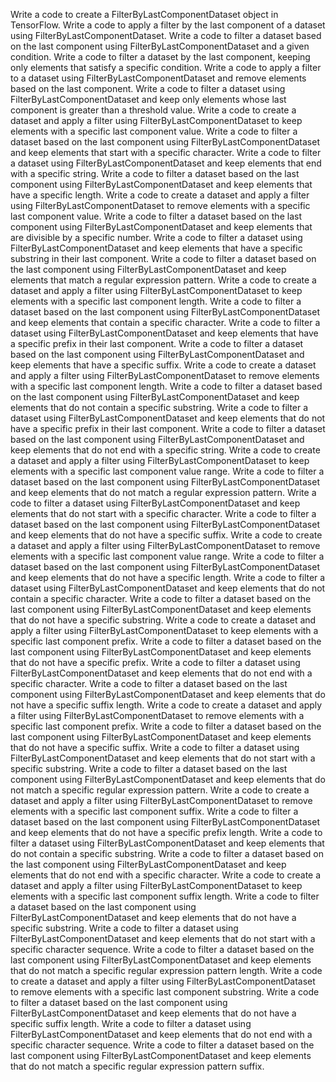 Write a code to create a FilterByLastComponentDataset object in TensorFlow.
Write a code to apply a filter by the last component of a dataset using FilterByLastComponentDataset.
Write a code to filter a dataset based on the last component using FilterByLastComponentDataset and a given condition.
Write a code to filter a dataset by the last component, keeping only elements that satisfy a specific condition.
Write a code to apply a filter to a dataset using FilterByLastComponentDataset and remove elements based on the last component.
Write a code to filter a dataset using FilterByLastComponentDataset and keep only elements whose last component is greater than a threshold value.
Write a code to create a dataset and apply a filter using FilterByLastComponentDataset to keep elements with a specific last component value.
Write a code to filter a dataset based on the last component using FilterByLastComponentDataset and keep elements that start with a specific character.
Write a code to filter a dataset using FilterByLastComponentDataset and keep elements that end with a specific string.
Write a code to filter a dataset based on the last component using FilterByLastComponentDataset and keep elements that have a specific length.
Write a code to create a dataset and apply a filter using FilterByLastComponentDataset to remove elements with a specific last component value.
Write a code to filter a dataset based on the last component using FilterByLastComponentDataset and keep elements that are divisible by a specific number.
Write a code to filter a dataset using FilterByLastComponentDataset and keep elements that have a specific substring in their last component.
Write a code to filter a dataset based on the last component using FilterByLastComponentDataset and keep elements that match a regular expression pattern.
Write a code to create a dataset and apply a filter using FilterByLastComponentDataset to keep elements with a specific last component length.
Write a code to filter a dataset based on the last component using FilterByLastComponentDataset and keep elements that contain a specific character.
Write a code to filter a dataset using FilterByLastComponentDataset and keep elements that have a specific prefix in their last component.
Write a code to filter a dataset based on the last component using FilterByLastComponentDataset and keep elements that have a specific suffix.
Write a code to create a dataset and apply a filter using FilterByLastComponentDataset to remove elements with a specific last component length.
Write a code to filter a dataset based on the last component using FilterByLastComponentDataset and keep elements that do not contain a specific substring.
Write a code to filter a dataset using FilterByLastComponentDataset and keep elements that do not have a specific prefix in their last component.
Write a code to filter a dataset based on the last component using FilterByLastComponentDataset and keep elements that do not end with a specific string.
Write a code to create a dataset and apply a filter using FilterByLastComponentDataset to keep elements with a specific last component value range.
Write a code to filter a dataset based on the last component using FilterByLastComponentDataset and keep elements that do not match a regular expression pattern.
Write a code to filter a dataset using FilterByLastComponentDataset and keep elements that do not start with a specific character.
Write a code to filter a dataset based on the last component using FilterByLastComponentDataset and keep elements that do not have a specific suffix.
Write a code to create a dataset and apply a filter using FilterByLastComponentDataset to remove elements with a specific last component value range.
Write a code to filter a dataset based on the last component using FilterByLastComponentDataset and keep elements that do not have a specific length.
Write a code to filter a dataset using FilterByLastComponentDataset and keep elements that do not contain a specific character.
Write a code to filter a dataset based on the last component using FilterByLastComponentDataset and keep elements that do not have a specific substring.
Write a code to create a dataset and apply a filter using FilterByLastComponentDataset to keep elements with a specific last component prefix.
Write a code to filter a dataset based on the last component using FilterByLastComponentDataset and keep elements that do not have a specific prefix.
Write a code to filter a dataset using FilterByLastComponentDataset and keep elements that do not end with a specific character.
Write a code to filter a dataset based on the last component using FilterByLastComponentDataset and keep elements that do not have a specific suffix length.
Write a code to create a dataset and apply a filter using FilterByLastComponentDataset to remove elements with a specific last component prefix.
Write a code to filter a dataset based on the last component using FilterByLastComponentDataset and keep elements that do not have a specific suffix.
Write a code to filter a dataset using FilterByLastComponentDataset and keep elements that do not start with a specific substring.
Write a code to filter a dataset based on the last component using FilterByLastComponentDataset and keep elements that do not match a specific regular expression pattern.
Write a code to create a dataset and apply a filter using FilterByLastComponentDataset to remove elements with a specific last component suffix.
Write a code to filter a dataset based on the last component using FilterByLastComponentDataset and keep elements that do not have a specific prefix length.
Write a code to filter a dataset using FilterByLastComponentDataset and keep elements that do not contain a specific substring.
Write a code to filter a dataset based on the last component using FilterByLastComponentDataset and keep elements that do not end with a specific character.
Write a code to create a dataset and apply a filter using FilterByLastComponentDataset to keep elements with a specific last component suffix length.
Write a code to filter a dataset based on the last component using FilterByLastComponentDataset and keep elements that do not have a specific substring.
Write a code to filter a dataset using FilterByLastComponentDataset and keep elements that do not start with a specific character sequence.
Write a code to filter a dataset based on the last component using FilterByLastComponentDataset and keep elements that do not match a specific regular expression pattern length.
Write a code to create a dataset and apply a filter using FilterByLastComponentDataset to remove elements with a specific last component substring.
Write a code to filter a dataset based on the last component using FilterByLastComponentDataset and keep elements that do not have a specific suffix length.
Write a code to filter a dataset using FilterByLastComponentDataset and keep elements that do not end with a specific character sequence.
Write a code to filter a dataset based on the last component using FilterByLastComponentDataset and keep elements that do not match a specific regular expression pattern suffix.